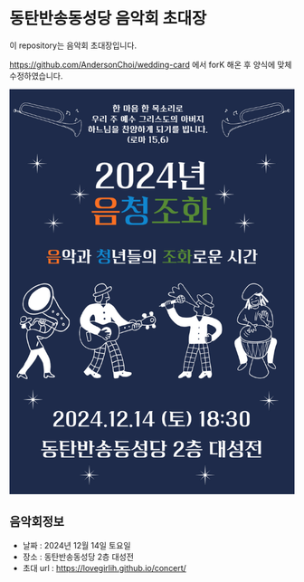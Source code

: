# 동탄반송동성당 음악회 초대장

이 repository는 음악회 초대장입니다.

https://github.com/AndersonChoi/wedding-card 에서 forK 해온 후 양식에 맞체 수정하였습니다.

![메인사진](https://github.com/lovegirlih/concert/blob/main/docs/images/2024.jpg)

## 음악회정보

* 날짜 : 2024년 12월 14일 토요일
* 장소 : 동탄반송동성당 2층 대성전
* 초대 url : https://lovegirlih.github.io/concert/